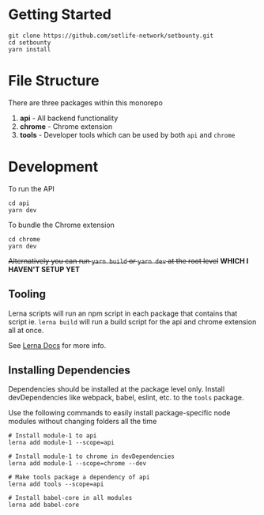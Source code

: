 # Getting Started
```
git clone https://github.com/setlife-network/setbounty.git
cd setbounty
yarn install
```

# File Structure

There are three packages within this monorepo

1. **api** - All backend functionality
2. **chrome** - Chrome extension
3. **tools** - Developer tools which can be used by both `api` and `chrome`

# Development

To run the API
```
cd api
yarn dev
```

To bundle the Chrome extension
```
cd chrome
yarn dev
```

~~Alternatively you can run `yarn build` or `yarn dev` at the root level~~ **WHICH I HAVEN'T SETUP YET**

## Tooling

Lerna scripts will run an npm script in each package that contains that script ie. `lerna build` will run a build script for the api and chrome extension all at once.

See [Lerna Docs](https://github.com/lerna/lerna/blob/master/README.md) for more info.

## Installing Dependencies

Dependencies should be installed at the package level only. Install devDependencies like webpack, babel, eslint, etc. to the `tools` package.

Use the following commands to easily install package-specific node modules without changing folders all the time
```
# Install module-1 to api
lerna add module-1 --scope=api

# Install module-1 to chrome in devDependencies
lerna add module-1 --scope=chrome --dev

# Make tools package a dependency of api
lerna add tools --scope=api

# Install babel-core in all modules
lerna add babel-core
```
